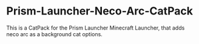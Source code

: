 # Prism-Launcher-Neco-Arc-CatPack
This is a CatPack for the Prism Launcher Minecraft Launcher, that adds neco arc as a background cat options. 
